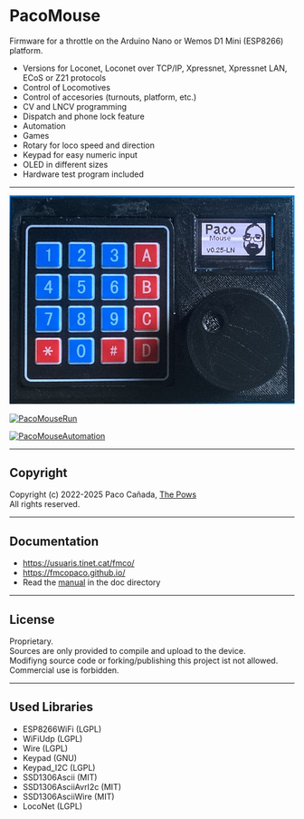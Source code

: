 # PacoMouse

Firmware for a throttle on the Arduino Nano or Wemos D1 Mini (ESP8266) platform. 
  * Versions for Loconet, Loconet over TCP/IP, Xpressnet, Xpressnet LAN, ECoS or Z21 protocols
  * Control of Locomotives
  * Control of accesories (turnouts, platform, etc.)
  * CV and LNCV programming
  * Dispatch and phone lock feature
  * Automation
  * Games
  * Rotary for loco speed and direction
  * Keypad for easy numeric input
  * OLED in different sizes
  * Hardware test program included
  
---

  ![FirstVersion](images/PacoMouse.jpg)

  [![PacoMouseRun](https://img.youtube.com/vi/anvKXDgOZIg/0.jpg)](https://www.youtube.com/watch?v=anvKXDgOZIg)

  [![PacoMouseAutomation](https://img.youtube.com/vi/3rrbmPnA1nU/0.jpg)](https://www.youtube.com/watch?v=3rrbmPnA1nU)

---

## Copyright
Copyright (c) 2022-2025 Paco Cañada, [The Pows](https://usuaris.tinet.cat/fmco/)   
All rights reserved.

---

## Documentation
- https://usuaris.tinet.cat/fmco/
- https://fmcopaco.github.io/
- Read the [manual](doc/PacoMouse_manual.pdf) in the doc directory

---

## License
Proprietary.  
Sources are only provided to compile and upload to the device.    
Modifiyng source code or forking/publishing this project ist not allowed.  
Commercial use is forbidden.  

---

## Used Libraries
  * ESP8266WiFi (LGPL)
  * WiFiUdp (LGPL)
  * Wire (LGPL)
  * Keypad (GNU)
  * Keypad_I2C (LGPL)
  * SSD1306Ascii (MIT)
  * SSD1306AsciiAvrI2c (MIT)
  * SSD1306AsciiWire (MIT)
  * LocoNet (LGPL)

